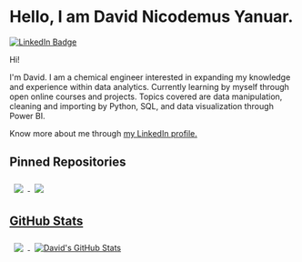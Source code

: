 # Hello, I am David Nicodemus Yanuar.

[![LinkedIn Badge](https://img.shields.io/badge/LinkedIn-Profile-informational?style=flat&logo=linkedin&logoColor=white&color=0D76A8)](https://www.linkedin.com/in/davidnico84428/)

Hi!

I'm David. I am a chemical engineer interested in expanding my knowledge and experience within data analytics. Currently learning by myself through open online courses and projects. Topics covered are data manipulation, cleaning and importing by Python, SQL, and data visualization through Power BI.

Know more about me through [my LinkedIn profile.](https://www.linkedin.com/in/davidnico84428/)


## Pinned Repositories

<a href="https://github.com/davidnicodemus/covid-19-visualization">
  <img align="center" style="margin:0.5rem" src="https://github-readme-stats.vercel.app/api/pin/?username=davidnicodemus&repo=covid-19-visualization&title_color=ffffff&text_color=c9cacc&icon_color=4AB197&bg_color=1A2B34" />

<a href="https://github.com/davidnicodemus/the-office-EDA">
  <img align="center" style="margin:0.5rem" src="https://github-readme-stats.vercel.app/api/pin/?username=davidnicodemus&repo=the-office-EDA&title_color=ffffff&text_color=c9cacc&icon_color=4AB197&bg_color=1A2B34" />

  
## GitHub Stats

  <a href="https://github.com/davidnicodemus">
    <img align="center" style="margin:0.5rem" src="https://github-readme-stats.vercel.app/api/top-langs/?username=davidnicodemus&hide=html,css&title_color=ffffff&text_color=c9cacc&icon_color=4AB197&bg_color=1A2B34" />
  </a>

  <a href="https://github.com/davidnicodemus">
    <img align="center" style="margin:0.5rem" src="https://github-readme-stats.vercel.app/api?username=davidnicodemus&show_icons=true&line_height=27&count_private=true&title_color=ffffff&text_color=c9cacc&icon_color=4AB097&bg_color=1A2B34" alt="David's GitHub Stats" />
  </a>
